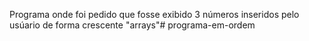 Programa onde foi pedido que fosse exibido 3 números inseridos pelo usúario de forma crescente "arrays"# programa-em-ordem
